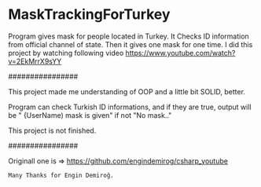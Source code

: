 # MaskTrackingForTurkey
Program gives mask for people located in Turkey. It Checks ID information from official channel of state. Then it gives one mask for one time.
I did this project by watching following video https://www.youtube.com/watch?v=2EkMrrX9sYY

################

This project made me understanding of OOP and a little bit SOLID, better.


Program can check Turkish ID informations, and if they are true, output will be " {UserName) mask is given" if not "No mask.." 


This project is not finished.

################

Originall one is => https://github.com/engindemirog/csharp_youtube


    Many Thanks for Engin Demiroğ.
